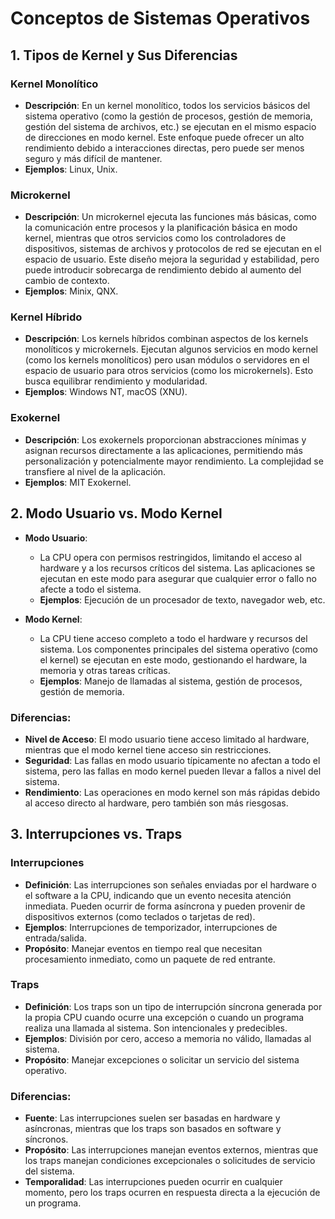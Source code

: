 # Conceptos de Sistemas Operativos

## 1. Tipos de Kernel y Sus Diferencias

### Kernel Monolítico
- **Descripción**: En un kernel monolítico, todos los servicios básicos del sistema operativo (como la gestión de procesos, gestión de memoria, gestión del sistema de archivos, etc.) se ejecutan en el mismo espacio de direcciones en modo kernel. Este enfoque puede ofrecer un alto rendimiento debido a interacciones directas, pero puede ser menos seguro y más difícil de mantener.
- **Ejemplos**: Linux, Unix.

### Microkernel
- **Descripción**: Un microkernel ejecuta las funciones más básicas, como la comunicación entre procesos y la planificación básica en modo kernel, mientras que otros servicios como los controladores de dispositivos, sistemas de archivos y protocolos de red se ejecutan en el espacio de usuario. Este diseño mejora la seguridad y estabilidad, pero puede introducir sobrecarga de rendimiento debido al aumento del cambio de contexto.
- **Ejemplos**: Minix, QNX.

### Kernel Híbrido
- **Descripción**: Los kernels híbridos combinan aspectos de los kernels monolíticos y microkernels. Ejecutan algunos servicios en modo kernel (como los kernels monolíticos) pero usan módulos o servidores en el espacio de usuario para otros servicios (como los microkernels). Esto busca equilibrar rendimiento y modularidad.
- **Ejemplos**: Windows NT, macOS (XNU).

### Exokernel
- **Descripción**: Los exokernels proporcionan abstracciones mínimas y asignan recursos directamente a las aplicaciones, permitiendo más personalización y potencialmente mayor rendimiento. La complejidad se transfiere al nivel de la aplicación.
- **Ejemplos**: MIT Exokernel.

## 2. Modo Usuario vs. Modo Kernel

- **Modo Usuario**: 
  - La CPU opera con permisos restringidos, limitando el acceso al hardware y a los recursos críticos del sistema. Las aplicaciones se ejecutan en este modo para asegurar que cualquier error o fallo no afecte a todo el sistema.
  - **Ejemplos**: Ejecución de un procesador de texto, navegador web, etc.
  
- **Modo Kernel**: 
  - La CPU tiene acceso completo a todo el hardware y recursos del sistema. Los componentes principales del sistema operativo (como el kernel) se ejecutan en este modo, gestionando el hardware, la memoria y otras tareas críticas.
  - **Ejemplos**: Manejo de llamadas al sistema, gestión de procesos, gestión de memoria.

### Diferencias:
- **Nivel de Acceso**: El modo usuario tiene acceso limitado al hardware, mientras que el modo kernel tiene acceso sin restricciones.
- **Seguridad**: Las fallas en modo usuario típicamente no afectan a todo el sistema, pero las fallas en modo kernel pueden llevar a fallos a nivel del sistema.
- **Rendimiento**: Las operaciones en modo kernel son más rápidas debido al acceso directo al hardware, pero también son más riesgosas.

## 3. Interrupciones vs. Traps

### Interrupciones
- **Definición**: Las interrupciones son señales enviadas por el hardware o el software a la CPU, indicando que un evento necesita atención inmediata. Pueden ocurrir de forma asíncrona y pueden provenir de dispositivos externos (como teclados o tarjetas de red).
- **Ejemplos**: Interrupciones de temporizador, interrupciones de entrada/salida.
- **Propósito**: Manejar eventos en tiempo real que necesitan procesamiento inmediato, como un paquete de red entrante.

### Traps
- **Definición**: Los traps son un tipo de interrupción síncrona generada por la propia CPU cuando ocurre una excepción o cuando un programa realiza una llamada al sistema. Son intencionales y predecibles.
- **Ejemplos**: División por cero, acceso a memoria no válido, llamadas al sistema.
- **Propósito**: Manejar excepciones o solicitar un servicio del sistema operativo.

### Diferencias:
- **Fuente**: Las interrupciones suelen ser basadas en hardware y asíncronas, mientras que los traps son basados en software y síncronos.
- **Propósito**: Las interrupciones manejan eventos externos, mientras que los traps manejan condiciones excepcionales o solicitudes de servicio del sistema.
- **Temporalidad**: Las interrupciones pueden ocurrir en cualquier momento, pero los traps ocurren en respuesta directa a la ejecución de un programa.
